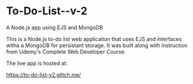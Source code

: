 # To-Do-List--v-2
A Node.js app using EJS and MongoDB


This is a Node.js to-do list web application that uses EJS and interfaces witha a MongoDB for persistant storage. It was built along with instruction from Udemy's Complete Web Developer Course.

The live app is hosted at:

https://to-do-list-v2.glitch.me/
